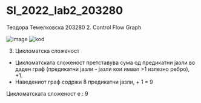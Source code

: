 # SI_2022_lab2_203280
Теодора Темелковска 203280
2. Control Flow Graph

![image](https://user-images.githubusercontent.com/85082180/171946936-e406e9fa-0537-44c0-b9f4-0badc4cfc9f7.png)
![kod](https://user-images.githubusercontent.com/85082180/171947286-03829959-c77a-4a21-aa23-d881fa4469a0.png)


3. Цикломатска сложеност
- Цикломатската сложеност претставува сума од предикатни јазли во даден граф
(предикатни јазли - јазли кои имаат >1 излезно ребро), +1.
- Наведениот граф содржи 8 предикатни јазли, + 1 = 9

Цикломатската сложеност е : 9
    
